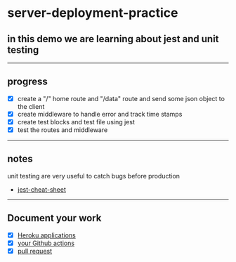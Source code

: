 # server-deployment-practice

## in this demo we are learning about jest and unit testing

---

## progress

- [x] create a "/" home route and "/data" route and send some json object to the client
- [x] create middleware to handle error and track time stamps
- [x] create test blocks and test file using jest
- [x] test the routes and middleware

---

## notes

unit testing are very useful to catch bugs before production

- [jest-cheat-sheet](https://github.com/sapegin/jest-cheat-sheet)

---

## Document your work

- [x] [Heroku applications](https://ahmadjallad-server-deploy-prod.herokuapp.com/)
- [x] [your Github actions](https://github.com/Ahmadjlallad/server-deployment-practice/actions)
- [x] [pull request](https://github.com/Ahmadjlallad/server-deployment-practice/pull/1)
